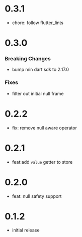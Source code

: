 # 0.3.1

- chore: follow flutter_lints

# 0.3.0

### Breaking Changes

- bump min dart sdk to 2.17.0

### Fixes

- filter out initial null frame

# 0.2.2

- fix: remove null aware operator

# 0.2.1

- feat:add `value` getter to store

# 0.2.0

- feat: null safety support

# 0.1.2

- initial release
